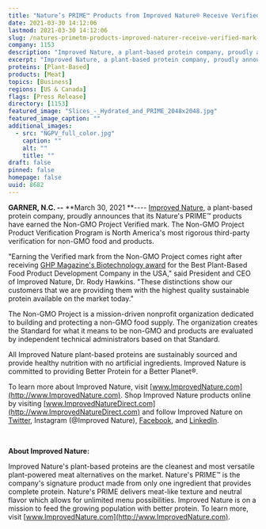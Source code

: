 ```yaml
---
title: "Nature’s PRIME™ Products from Improved Nature® Receive Verified Mark from Non-GMO Project"
date: 2021-03-30 14:12:06
lastmod: 2021-03-30 14:12:06
slug: /natures-primetm-products-improved-naturer-receive-verified-mark-non-gmo-project
company: 1153
description: "Improved Nature, a plant-based protein company, proudly announces that its Nature’s PRIME™ products have earned the Non-GMO Project Verified mark. The Non-GMO Project Product Verification Program is North America’s most rigorous third-party verification for non-GMO food and products."
excerpt: "Improved Nature, a plant-based protein company, proudly announces that its Nature’s PRIME™ products have earned the Non-GMO Project Verified mark. The Non-GMO Project Product Verification Program is North America’s most rigorous third-party verification for non-GMO food and products."
proteins: [Plant-Based]
products: [Meat]
topics: [Business]
regions: [US & Canada]
flags: [Press Release]
directory: [1153]
featured_image: "Slices_-_Hydrated_and_PRIME_2048x2048.jpg"
featured_image_caption: ""
additional_images:
  - src: "NGPV_full_color.jpg"
    caption: ""
    alt: ""
    title: ""
draft: false
pinned: false
homepage: false
uuid: 8682
---
```

**GARNER, N.C. --** **March 30, 2021 **---- [Improved
Nature](http://www.improvednature.com/), a plant-based protein company,
proudly announces that its Nature's PRIME™ products have earned the
Non-GMO Project Verified mark. The Non-GMO Project Product Verification
Program is North America's most rigorous third-party verification for
non-GMO food and products.

"Earning the Verified mark from the Non-GMO Project comes right after
receiving [GHP Magazine's Biotechnology
award](https://improvednature.com/improved-nature-receives-2020-biotechnology-award/)
for the Best Plant-Based Food Product Development Company in the USA,"
said President and CEO of Improved Nature, Dr. Rody Hawkins. "These
distinctions show our customers that we are providing them with the
highest quality sustainable protein available on the market today."

The Non-GMO Project is a mission-driven nonprofit organization dedicated
to building and protecting a non-GMO food supply. The organization
creates the Standard for what it means to be non-GMO and products are
evaluated by independent technical administrators based on that
Standard.

All Improved Nature plant-based proteins are sustainably sourced and
provide healthy nutrition with no artificial ingredients. Improved
Nature is committed to providing Better Protein for a Better Planet®.

To learn more about Improved Nature,
visit [www.ImprovedNature.com](http://www.ImprovedNature.com). Shop
Improved Nature products online by
visiting [www.ImprovedNatureDirect.com](http://www.ImprovedNatureDirect.com)
and follow Improved Nature on
[Twitter](https://twitter.com/ImprovedNature), Instagram (@Improved
Nature), [Facebook](https://www.facebook.com/ImprovedNature/), and
[LinkedIn](https://www.linkedin.com/company/improvednature/).

 

**About Improved Nature:**

Improved Nature's plant-based proteins are the cleanest and most
versatile plant-powered meat alternatives on the market. Nature's PRIME™
is the company's signature product made from only one ingredient that
provides complete protein. Nature's PRIME delivers meat-like texture and
neutral flavor which allows for unlimited menu possibilities. Improved
Nature is on a mission to feed the growing population with better
protein. To learn more, visit
[www.ImprovedNature.com](http://www.ImprovedNature.com).
